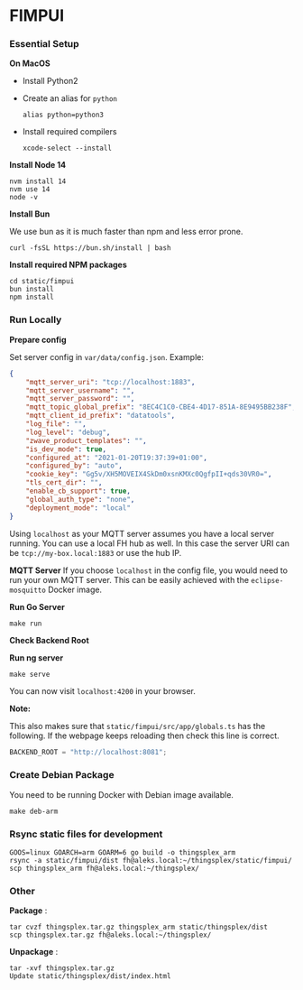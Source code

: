 # FIMPUI

### Essential Setup
__On MacOS__

- Install Python2
- Create an alias for `python`
  ```shell
  alias python=python3
  ```

- Install required compilers
  ```shell
  xcode-select --install
  ```

__Install Node 14__
  ```shell
  nvm install 14
  nvm use 14
  node -v
  ```

__Install Bun__

We use bun as it is much faster than npm and less error prone.

  ```shell
  curl -fsSL https://bun.sh/install | bash
  ```

__Install required NPM packages__
  ```shell
  cd static/fimpui
  bun install
  npm install
  ```

### Run Locally
__Prepare config__

Set server config in `var/data/config.json`. Example:

```json
{
    "mqtt_server_uri": "tcp://localhost:1883",
    "mqtt_server_username": "",
    "mqtt_server_password": "",
    "mqtt_topic_global_prefix": "8EC4C1C0-CBE4-4D17-851A-8E9495BB238F",
    "mqtt_client_id_prefix": "datatools",
    "log_file": "",
    "log_level": "debug",
    "zwave_product_templates": "",
    "is_dev_mode": true,
    "configured_at": "2021-01-20T19:37:39+01:00",
    "configured_by": "auto",
    "cookie_key": "Gg5v/XH5MOVEIX4SkDm0xsnKMXc0QgfpII+qds30VR0=",
    "tls_cert_dir": "",
    "enable_cb_support": true,
    "global_auth_type": "none",
    "deployment_mode": "local"
}
```

Using `localhost` as your MQTT server assumes you have a local server running.
You can use a local FH hub as well. In this case the server URI can be `tcp://my-box.local:1883` or use the hub IP.

__MQTT Server__
If you choose `localhost` in the config file, you would need to run your own MQTT server. This can be easily achieved with the `eclipse-mosquitto` Docker image.

__Run Go Server__

```shell
make run
```

__Check Backend Root__


__Run ng server__
```shell
make serve
```
You can now visit `localhost:4200` in your browser.

__Note:__

This also makes sure that `static/fimpui/src/app/globals.ts` has the following. If the webpage keeps reloading then check this line is correct.

```js
BACKEND_ROOT = "http://localhost:8081";
```

### Create Debian Package
You need to be running Docker with Debian image available.

```shell
make deb-arm
```

### Rsync static files for development
```shell
GOOS=linux GOARCH=arm GOARM=6 go build -o thingsplex_arm
rsync -a static/fimpui/dist fh@aleks.local:~/thingsplex/static/fimpui/
scp thingsplex_arm fh@aleks.local:~/thingsplex/
```

### Other
**Package** :
```shell
tar cvzf thingsplex.tar.gz thingsplex_arm static/thingsplex/dist
scp thingsplex.tar.gz fh@aleks.local:~/thingsplex/
```

**Unpackage** : 
```shell
tar -xvf thingsplex.tar.gz
Update static/thingsplex/dist/index.html
```

